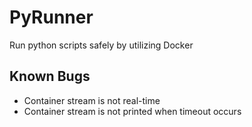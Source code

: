 # PyRunner

Run python scripts safely by utilizing Docker

## Known Bugs

* Container stream is not real-time
* Container stream is not printed when timeout occurs

